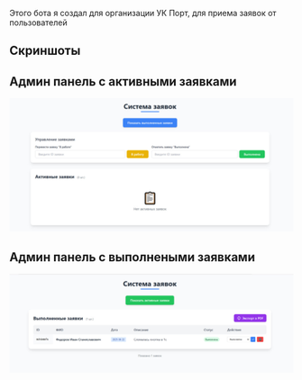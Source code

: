 Этого бота я создал для организации УК Порт, для приема заявок от пользователей
## Скриншоты

## Админ панель с активными заявками
![Главная страница](images/1.jpg)

## Админ панель с выполнеными заявками
![Главная страница](images/2.jpg)
